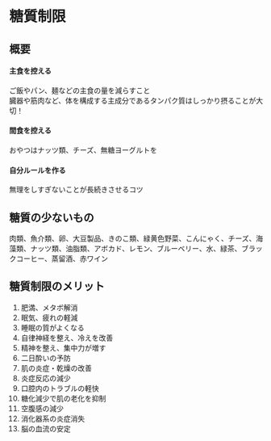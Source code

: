 # 糖質制限

## 概要

#### 主食を控える
ご飯やパン、麺などの主食の量を減らすこと  
臓器や筋肉など、体を構成する主成分であるタンパク質はしっかり摂ることが大切！

#### 間食を控える
おやつはナッツ類、チーズ、無糖ヨーグルトを

#### 自分ルールを作る
無理をしすぎないことが長続きさせるコツ

## 糖質の少ないもの
肉類、魚介類、卵、大豆製品、きのこ類、緑黄色野菜、こんにゃく、チーズ、海藻類、ナッツ類、油脂類、アボカド、レモン、ブルーベリー、水、緑茶、ブラックコーヒー、蒸留酒、赤ワイン

## 糖質制限のメリット
 1. 肥満、メタボ解消
 2. 眠気、疲れの軽減
 3. 睡眠の質がよくなる
 4. 自律神経を整え、冷えを改善
 5. 精神を整え、集中力が増す
 6. 二日酔いの予防
 7. 肌の炎症・乾燥の改善
 8. 炎症反応の減少
 9. 口腔内のトラブルの軽快
10. 糖化減少で肌の老化を抑制
11. 空腹感の減少
12. 消化器系の炎症消失
13. 脳の血流の安定
